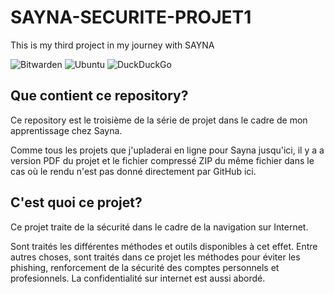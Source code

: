 # SAYNA-SECURITE-PROJET1

This is my third project in my journey with SAYNA

![Bitwarden](https://img.shields.io/badge/bitwarden-%23175DDC.svg?style=for-the-badge&logo=bitwarden&logoColor=white)
![Ubuntu](https://img.shields.io/badge/Ubuntu-E95420?style=for-the-badge&logo=ubuntu&logoColor=white)
![DuckDuckGo](https://img.shields.io/badge/DuckDuckGo-DE5833?style=for-the-badge&logo=DuckDuckGo&logoColor=white)


## Que contient ce repository?

Ce repository est le troisième de la série de projet dans le cadre de mon apprentissage chez Sayna.

Comme tous les projets que j'upladerai en ligne pour Sayna jusqu'ici, il y a a version PDF du projet et le fichier compressé ZIP du même fichier dans le cas où le rendu n'est pas donné directement par GitHub ici.

## C'est quoi ce projet?

Ce projet traite de la sécurité dans le cadre de la navigation sur Internet. 

Sont traités les différentes méthodes et outils disponibles à cet effet. Entre autres choses, sont traités dans ce projet les méthodes pour éviter les phishing, renforcement de la sécurité des comptes personnels et profesionnels. La confidentialité sur internet est aussi abordé.
